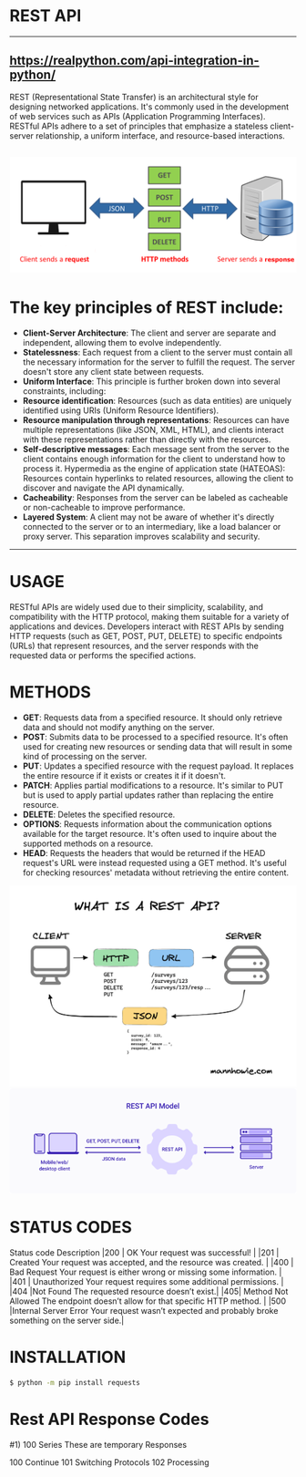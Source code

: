 # REST API
----
https://realpython.com/api-integration-in-python/
---
REST (Representational State Transfer) is an architectural style for designing networked applications. It's commonly used in the development of web services such as APIs (Application Programming Interfaces). RESTful APIs adhere to a set of principles that emphasize a stateless client-server relationship, a uniform interface, and resource-based interactions.

![Sample](https://github.com/RAJGUPTA28/Python-REST_APIs/blob/main/what_is_rest_api.png)
---- 
# The key principles of REST include:

- **Client-Server Architecture**: The client and server are separate and independent, allowing them to evolve independently.
- **Statelessness**: Each request from a client to the server must contain all the necessary information for the server to fulfill the request. The server doesn't store any client state between requests.
- **Uniform Interface**: This principle is further broken down into several constraints, including:
- **Resource identification**: Resources (such as data entities) are uniquely identified using URIs (Uniform Resource Identifiers).
- **Resource manipulation through representations**: Resources can have multiple representations (like JSON, XML, HTML), and clients interact with these representations rather than directly with the resources.
- **Self-descriptive messages**: Each message sent from the server to the client contains enough information for the client to understand how to process it.
Hypermedia as the engine of application state (HATEOAS): Resources contain hyperlinks to related resources, allowing the client to discover and navigate the API dynamically.
- **Cacheability**: Responses from the server can be labeled as cacheable or non-cacheable to improve performance.
- **Layered System**: A client may not be aware of whether it's directly connected to the server or to an intermediary, like a load balancer or proxy server. This separation improves scalability and security.

-----
# USAGE
RESTful APIs are widely used due to their simplicity, scalability, and compatibility with the HTTP protocol, making them suitable for a variety of applications and devices.
Developers interact with REST APIs by sending HTTP requests (such as GET, POST, PUT, DELETE) to specific endpoints (URLs) that represent resources, and the server responds with the requested data or performs the specified actions.


# METHODS

- **GET**: Requests data from a specified resource. It should only retrieve data and should not modify anything on the server.
- **POST**: Submits data to be processed to a specified resource. It's often used for creating new resources or sending data that will result in some kind of processing on the server.
- **PUT**: Updates a specified resource with the request payload. It replaces the entire resource if it exists or creates it if it doesn't.
- **PATCH**: Applies partial modifications to a resource. It's similar to PUT but is used to apply partial updates rather than replacing the entire resource.
- **DELETE**: Deletes the specified resource.
- **OPTIONS**: Requests information about the communication options available for the target resource. It's often used to inquire about the supported methods on a resource.
- **HEAD**: Requests the headers that would be returned if the HEAD request's URL were instead requested using a GET method. It's useful for checking resources' metadata without retrieving the entire content.

![IMG](https://github.com/RAJGUPTA28/Python-REST_APIs/blob/main/rest-api.png)
![IMG](https://github.com/RAJGUPTA28/Python-REST_APIs/blob/main/rest2.webp)
# STATUS CODES
Status code	Description
|200 | OK	Your request was successful! |
|201 | Created	Your request was accepted, and the resource was created. |
|400 | Bad Request	Your request is either wrong or missing some information. |
|401 | Unauthorized	Your request requires some additional permissions. |
|404  |Not Found	The requested resource doesn’t exist.|
|405| Method Not Allowed	The endpoint doesn’t allow for that specific HTTP method. |
|500 |Internal Server Error	Your request wasn’t expected and probably broke something on the server side.|

 # INSTALLATION
```bash
$ python -m pip install requests
```


# Rest API Response Codes
#1) 100 Series
These are temporary Responses

100 Continue
101 Switching Protocols
102 Processing
